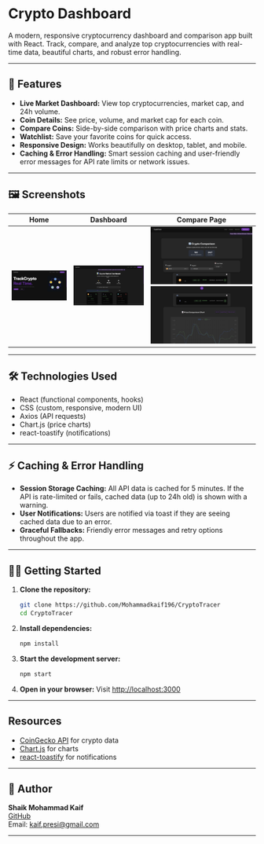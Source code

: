 # Crypto Dashboard

A modern, responsive cryptocurrency dashboard and comparison app built with React. Track, compare, and analyze top cryptocurrencies with real-time data, beautiful charts, and robust error handling.

---

## 🚀 Features
- **Live Market Dashboard:** View top cryptocurrencies, market cap, and 24h volume.
- **Coin Details:** See price, volume, and market cap for each coin.
- **Compare Coins:** Side-by-side comparison with price charts and stats.
- **Watchlist:** Save your favorite coins for quick access.
- **Responsive Design:** Works beautifully on desktop, tablet, and mobile.
- **Caching & Error Handling:** Smart session caching and user-friendly error messages for API rate limits or network issues.

---

## 🖼️ Screenshots


| Home | Dashboard| Compare Page  |
|-----------|-------------|-------------|
| ![Home](src/images/home.png) | ![Dashboard](src/images/dashboardPage.png) | ![ComparePage1](src/images/comparePage1.png) ![comparePage2](src/images/comparePage2.png) | ![CoinPage](src/images/CoinPage.png)|


---

## 🛠️ Technologies Used
- React (functional components, hooks)
- CSS (custom, responsive, modern UI)
- Axios (API requests)
- Chart.js (price charts)
- react-toastify (notifications)

---

## ⚡ Caching & Error Handling
- **Session Storage Caching:** All API data is cached for 5 minutes. If the API is rate-limited or fails, cached data (up to 24h old) is shown with a warning.
- **User Notifications:** Users are notified via toast if they are seeing cached data due to an error.
- **Graceful Fallbacks:** Friendly error messages and retry options throughout the app.

---

## 🧑‍💻 Getting Started

1. **Clone the repository:**
   ```bash
   git clone https://github.com/Mohammadkaif196/CryptoTracer
   cd CryptoTracer
   ```
2. **Install dependencies:**
   ```bash
   npm install
   ```
3. **Start the development server:**
   ```bash
   npm start
   ```
4. **Open in your browser:**
   Visit [http://localhost:3000](http://localhost:3000)

---

## Resources
- [CoinGecko API](https://www.coingecko.com/en/api) for crypto data
- [Chart.js](https://www.chartjs.org/) for charts
- [react-toastify](https://fkhadra.github.io/react-toastify/) for notifications

---

## 👤 Author

**Shaik Mohammad Kaif**  
[GitHub](https://github.com/Mohammadkaif196)  
Email: kaif.presi@gmail.com

---

